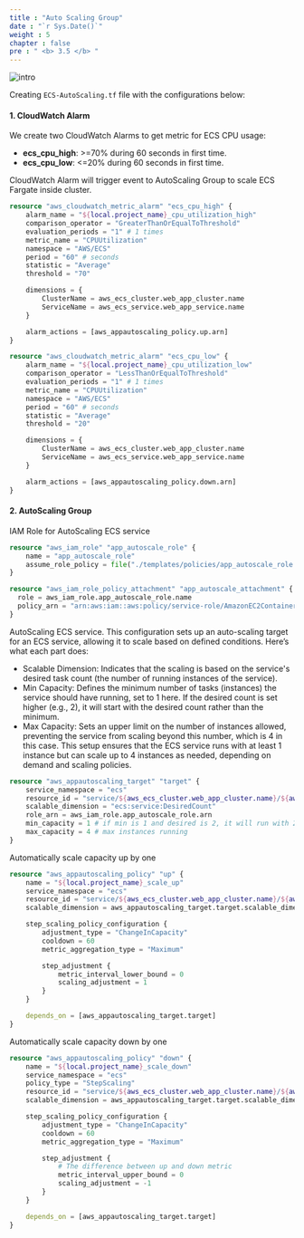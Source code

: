 ```yaml
---
title : "Auto Scaling Group"
date : "`r Sys.Date()`"
weight : 5
chapter : false
pre : " <b> 3.5 </b> "
---
```


![intro](/aws-fcj/ws3/images/1.content/ecs-diagram.png)

Creating `ECS-AutoScaling.tf` file with the configurations below:

#### 1. CloudWatch Alarm

We create two CloudWatch Alarms to get metric for ECS CPU usage:
- **ecs_cpu_high**: >=70% during 60 seconds in first time.
- **ecs_cpu_low**: <=20% during 60 seconds in first time.

CloudWatch Alarm will trigger event to AutoScaling Group to scale ECS Fargate inside cluster.

```terraform
resource "aws_cloudwatch_metric_alarm" "ecs_cpu_high" {
    alarm_name = "${local.project_name}_cpu_utilization_high"
    comparison_operator = "GreaterThanOrEqualToThreshold"
    evaluation_periods = "1" # 1 times
    metric_name = "CPUUtilization"
    namespace = "AWS/ECS"
    period = "60" # seconds
    statistic = "Average"
    threshold = "70"

    dimensions = {
        ClusterName = aws_ecs_cluster.web_app_cluster.name
        ServiceName = aws_ecs_service.web_app_service.name
    }

    alarm_actions = [aws_appautoscaling_policy.up.arn]
}

resource "aws_cloudwatch_metric_alarm" "ecs_cpu_low" {
    alarm_name = "${local.project_name}_cpu_utilization_low"
    comparison_operator = "LessThanOrEqualToThreshold"
    evaluation_periods = "1" # 1 times
    metric_name = "CPUUtilization"
    namespace = "AWS/ECS"
    period = "60" # seconds
    statistic = "Average"
    threshold = "20"

    dimensions = {
        ClusterName = aws_ecs_cluster.web_app_cluster.name
        ServiceName = aws_ecs_service.web_app_service.name
    }

    alarm_actions = [aws_appautoscaling_policy.down.arn]
}
```

#### 2. AutoScaling Group

IAM Role for AutoScaling ECS service

```terraform
resource "aws_iam_role" "app_autoscale_role" {
    name = "app_autoscale_role"
    assume_role_policy = file("./templates/policies/app_autoscale_role.json")
}

resource "aws_iam_role_policy_attachment" "app_autoscale_attachment" {
  role = aws_iam_role.app_autoscale_role.name
  policy_arn = "arn:aws:iam::aws:policy/service-role/AmazonEC2ContainerServiceAutoscaleRole"
}
```

AutoScaling ECS service. This configuration sets up an auto-scaling target for an ECS service, allowing it to scale based on defined conditions. Here’s what each part does:

- Scalable Dimension: Indicates that the scaling is based on the service's desired task count (the number of running instances of the service).
- Min Capacity: Defines the minimum number of tasks (instances) the service should have running, set to 1 here. If the desired count is set higher (e.g., 2), it will start with the desired count rather than the minimum.
- Max Capacity: Sets an upper limit on the number of instances allowed, preventing the service from scaling beyond this number, which is 4 in this case.
This setup ensures that the ECS service runs with at least 1 instance but can scale up to 4 instances as needed, depending on demand and scaling policies.


```terraform
resource "aws_appautoscaling_target" "target" {
    service_namespace = "ecs"
    resource_id = "service/${aws_ecs_cluster.web_app_cluster.name}/${aws_ecs_service.web_app_service.name}"
    scalable_dimension = "ecs:service:DesiredCount"
    role_arn = aws_iam_role.app_autoscale_role.arn
    min_capacity = 1 # if min is 1 and desired is 2, it will run with 2 instances
    max_capacity = 4 # max instances running
}
```

Automatically scale capacity up by one

```terraform
resource "aws_appautoscaling_policy" "up" {
    name = "${local.project_name}_scale_up"
    service_namespace = "ecs"
    resource_id = "service/${aws_ecs_cluster.web_app_cluster.name}/${aws_ecs_service.web_app_service.name}"
    scalable_dimension = aws_appautoscaling_target.target.scalable_dimension

    step_scaling_policy_configuration {
        adjustment_type = "ChangeInCapacity"
        cooldown = 60
        metric_aggregation_type = "Maximum"

        step_adjustment {
            metric_interval_lower_bound = 0
            scaling_adjustment = 1
        }
    }

    depends_on = [aws_appautoscaling_target.target]
}
```

Automatically scale capacity down by one

```terraform
resource "aws_appautoscaling_policy" "down" {
    name = "${local.project_name}_scale_down"
    service_namespace = "ecs"
    policy_type = "StepScaling"
    resource_id = "service/${aws_ecs_cluster.web_app_cluster.name}/${aws_ecs_service.web_app_service.name}"
    scalable_dimension = aws_appautoscaling_target.target.scalable_dimension

    step_scaling_policy_configuration {
        adjustment_type = "ChangeInCapacity"
        cooldown = 60
        metric_aggregation_type = "Maximum"

        step_adjustment {
            # The difference between up and down metric
            metric_interval_upper_bound = 0
            scaling_adjustment = -1
        }
    }

    depends_on = [aws_appautoscaling_target.target]
}

```




